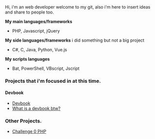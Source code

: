 
Hi, i'm an web developer welcome to my git, also i'm here to insert ideas and share to people too.

**My main languages/frameworks**
- PHP, Javascript, jQuery

**My side languages/frameworks**
i did something but not a big project

- C#, C, Java, Python, Vue.js

**My scripts languages**
- Bat, PowerShell, VBscript, Jscript

### Projects that i'm focused in at this time.

#### Devbook
- [Devbook](https://github.com/hiagosilverio/web-devbook/wiki)
- [What is a devbook btw?](https://github.com/hiagosilverio/web-devbook)

### Other Projects.

- [Challenge 0 PHP](https://github.com/hiagosilverio/challenge-0-php/blob/master/README.md)
